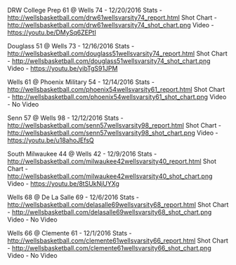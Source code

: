 DRW College Prep 61 @ Wells 74  - 12/20/2016
Stats - http://wellsbasketball.com/drw61wellsvarsity74_report.html
Shot Chart - http://wellsbasketball.com/drw61wellsvarsity74_shot_chart.png
Video - https://youtu.be/DMySq6ZEPtI

Douglass 51 @ Wells 73 - 12/16/2016
Stats - http://wellsbasketball.com/douglass51wellsvarsity74_report.html
Shot Chart - http://wellsbasketball.com/douglass51wellsvarsity74_shot_chart.png
Video - https://youtu.be/yibTgS91JPM

Wells 61 @ Phoenix Military 54 - 12/14/2016
Stats - http://wellsbasketball.com/phoenix54wellsvarsity61_report.html
Shot Chart - http://wellsbasketball.com/phoenix54wellsvarsity61_shot_chart.png
Video - No Video

Senn 57 @ Wells 98 - 12/12/2016
Stats - http://wellsbasketball.com/senn57wellsvarsity98_report.html
Shot Chart - http://wellsbasketball.com/senn57wellsvarsity98_shot_chart.png
Video - https://youtu.be/u18ahoJEfsQ

South Milwaukee 44 @ Wells 42 - 12/9/2016
Stats - http://wellsbasketball.com/milwaukee42wellsvarsity40_report.html
Shot Chart - http://wellsbasketball.com/milwaukee42wellsvarsity40_shot_chart.png
Video - https://youtu.be/8tSUkNjUYXg

Wells 68 @ De La Salle 69 - 12/6/2016
Stats - http://wellsbasketball.com/delasalle69wellsvarsity68_report.html
Shot Chart - http://wellsbasketball.com/delasalle69wellsvarsity68_shot_chart.png
Video - No Video

Wells 66 @ Clemente 61 - 12/1/2016
Stats - http://wellsbasketball.com/clemente61wellsvarsity66_report.html
Shot Chart - http://wellsbasketball.com/clemente61wellsvarsity66_shot_chart.png
Video - No Video